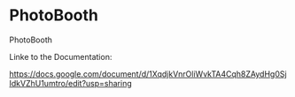 PhotoBooth
==========

PhotoBooth

Linke to the Documentation:

https://docs.google.com/document/d/1XqdjkVnrOliWvkTA4Cqh8ZAydHg0SjIdkVZhU1umtro/edit?usp=sharing
